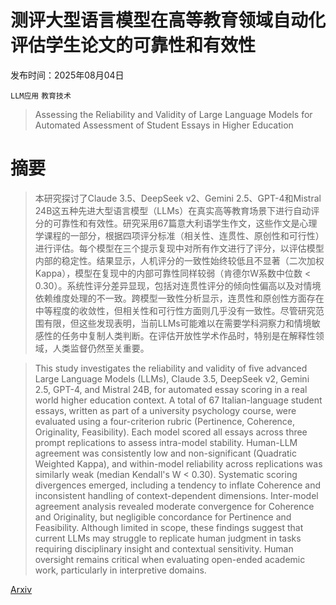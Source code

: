 # 测评大型语言模型在高等教育领域自动化评估学生论文的可靠性和有效性

发布时间：2025年08月04日

`LLM应用` `教育技术`

> Assessing the Reliability and Validity of Large Language Models for Automated Assessment of Student Essays in Higher Education

# 摘要

> 本研究探讨了Claude 3.5、DeepSeek v2、Gemini 2.5、GPT-4和Mistral 24B这五种先进大型语言模型（LLMs）在真实高等教育场景下进行自动评分的可靠性和有效性。研究采用67篇意大利语学生作文，这些作文是心理学课程的一部分，根据四项评分标准（相关性、连贯性、原创性和可行性）进行评估。每个模型在三个提示复现中对所有作文进行了评分，以评估模型内部的稳定性。结果显示，人机评分的一致性始终较低且不显著（二次加权Kappa），模型在复现中的内部可靠性同样较弱（肯德尔W系数中位数 < 0.30）。系统性评分差异显现，包括对连贯性评分的倾向性偏高以及对情境依赖维度处理的不一致。跨模型一致性分析显示，连贯性和原创性方面存在中等程度的收敛性，但相关性和可行性方面则几乎没有一致性。尽管研究范围有限，但这些发现表明，当前LLMs可能难以在需要学科洞察力和情境敏感性的任务中复制人类判断。在评估开放性学术作品时，特别是在解释性领域，人类监督仍然至关重要。

> This study investigates the reliability and validity of five advanced Large Language Models (LLMs), Claude 3.5, DeepSeek v2, Gemini 2.5, GPT-4, and Mistral 24B, for automated essay scoring in a real world higher education context. A total of 67 Italian-language student essays, written as part of a university psychology course, were evaluated using a four-criterion rubric (Pertinence, Coherence, Originality, Feasibility). Each model scored all essays across three prompt replications to assess intra-model stability. Human-LLM agreement was consistently low and non-significant (Quadratic Weighted Kappa), and within-model reliability across replications was similarly weak (median Kendall's W < 0.30). Systematic scoring divergences emerged, including a tendency to inflate Coherence and inconsistent handling of context-dependent dimensions. Inter-model agreement analysis revealed moderate convergence for Coherence and Originality, but negligible concordance for Pertinence and Feasibility. Although limited in scope, these findings suggest that current LLMs may struggle to replicate human judgment in tasks requiring disciplinary insight and contextual sensitivity. Human oversight remains critical when evaluating open-ended academic work, particularly in interpretive domains.

[Arxiv](https://arxiv.org/abs/2508.02442)